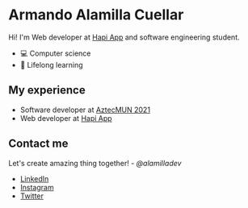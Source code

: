 # Armando Alamilla Cuellar

Hi! I'm Web developer at [Hapi App](https://imhapi.app/es) and software engineering student.

- 💻 Computer science
- 🚀 Lifelong learning


## My experience
- Software developer at [AztecMUN 2021](https://aztecmun.com/)
- Web developer at [Hapi App](https://imhapi.app/es)


## Contact me
Let's create amazing thing together! - *@alamilladev*
- [LinkedIn](https://www.linkedin.com/in/alamilladev/)
- [Instagram](https://www.instagram.com/alamilladev/)
- [Twitter](https://twitter.com/alamilladev)
